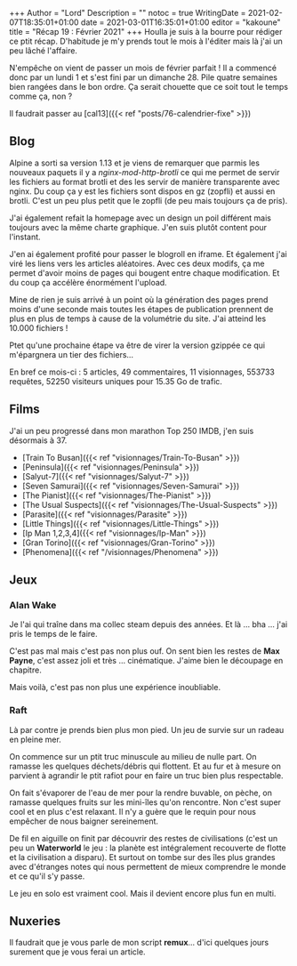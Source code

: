 +++
Author = "Lord"
Description = ""
notoc = true
WritingDate = 2021-02-07T18:35:01+01:00
date = 2021-03-01T16:35:01+01:00
editor = "kakoune"
title = "Récap 19 : Février 2021"
+++
Houlla je suis à la bourre pour rédiger ce ptit récap.
D'habitude je m'y prends tout le mois à l'éditer mais là j'ai un peu lâché l'affaire.

N'empêche on vient de passer un mois de février parfait !
Il a commencé donc par un lundi 1 et s'est fini par un dimanche 28.
Pile quatre semaines bien rangées dans le bon ordre.
Ça serait chouette que ce soit tout le temps comme ça, non ?

Il faudrait passer au [cal13]({{< ref "posts/76-calendrier-fixe" >}})

## Blog
Alpine a sorti sa version 1.13 et je viens de remarquer que parmis les nouveaux paquets il y a *nginx-mod-http-brotli* ce qui me permet de servir les fichiers au format brotli et des les servir de manière transparente avec nginx.
Du coup ça y est les fichiers sont dispos en gz (zopfli) et aussi en brotli.
C'est un peu plus petit que le zopfli (de peu mais toujours ça de pris).

J'ai également refait la homepage avec un design un poil différent mais toujours avec la même charte graphique.
J'en suis plutôt content pour l'instant.

J'en ai également profité pour passer le blogroll en iframe.
Et également j'ai viré les liens vers les articles aléatoires.
Avec ces deux modifs, ça me permet d'avoir moins de pages qui bougent entre chaque modification.
Et du coup ça accélère énormément l'upload.

Mine de rien je suis arrivé à un point où la génération des pages prend moins d'une seconde mais toutes les étapes de publication prennent de plus en plus de temps à cause de la volumétrie du site.
J'ai atteind les 10.000 fichiers !

Ptet qu'une prochaine étape va être de virer la version gzippée ce qui m'épargnera un tier des fichiers…

En bref ce mois-ci : 5 articles, 49 commentaires, 11 visionnages, 553733 requêtes, 52250 visiteurs uniques pour 15.35 Go de trafic.

## Films
J'ai un peu progressé dans mon marathon Top 250 IMDB, j'en suis désormais à 37.

  - [Train To Busan]({{< ref "visionnages/Train-To-Busan" >}})
  - [Peninsula]({{< ref "visionnages/Peninsula" >}})
  - [Salyut-7]({{< ref "visionnages/Salyut-7" >}})
  - [Seven Samurai]({{< ref "visionnages/Seven-Samurai" >}})
  - [The Pianist]({{< ref "visionnages/The-Pianist" >}})
  - [The Usual Suspects]({{< ref "visionnages/The-Usual-Suspects" >}})
  - [Parasite]({{< ref "visionnages/Parasite" >}})
  - [Little Things]({{< ref "visionnages/Little-Things" >}})
  - [Ip Man 1,2,3,4]({{< ref "visionnages/Ip-Man" >}})
  - [Gran Torino]({{< ref "visionnages/Gran-Torino" >}})
  - [Phenomena]({{< ref "/visionnages/Phenomena" >}})


## Jeux
### Alan Wake
Je l'ai qui traîne dans ma collec steam depuis des années.
Et là … bha … j'ai pris le temps de le faire.

C'est pas mal mais c'est pas non plus ouf.
On sent bien les restes de **Max Payne**, c'est assez joli et très … cinématique.
J'aime bien le découpage en chapitre.

Mais voilà, c'est pas non plus une expérience inoubliable.

### Raft
Là par contre je prends bien plus mon pied.
Un jeu de survie sur un radeau en pleine mer.

On commence sur un ptit truc minuscule au milieu de nulle part.
On ramasse les quelques déchets/débris qui flottent.
Et au fur et à mesure on parvient à agrandir le ptit rafiot pour en faire un truc bien plus respectable.

On fait s'évaporer de l'eau de mer pour la rendre buvable, on pèche, on ramasse quelques fruits sur les mini-îles qu'on rencontre.
Non c'est super cool et en plus c'est relaxant.
Il n'y a guère que le requin pour nous empêcher de nous baigner sereinement.

De fil en aiguille on finit par découvrir des restes de civilisations (c'est un peu un **Waterworld** le jeu : la planète est intégralement recouverte de flotte et la civilisation a disparu).
Et surtout on tombe sur des îles plus grandes avec d'étranges notes qui nous permettent de mieux comprendre le monde et ce qu'il s'y passe.

Le jeu en solo est vraiment cool.
Mais il devient encore plus fun en multi.

## Nuxeries
Il faudrait que je vous parle de mon script **remux**… d'ici quelques jours surement que je vous ferai un article.


